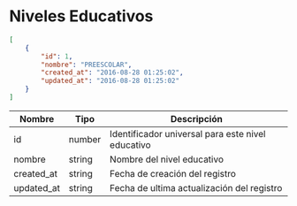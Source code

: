 # Niveles Educativos

```json
[
	{
		"id": 1,
		"nombre": "PREESCOLAR",
		"created_at": "2016-08-28 01:25:02",
		"updated_at": "2016-08-28 01:25:02"
	}
]
```

 Nombre    | Tipo    | Descripción
---------- | ------- | -------
 id | number | Identificador universal para este nivel educativo
 nombre | string | Nombre del nivel educativo
 created_at | string | Fecha de creación del registro
 updated_at | string | Fecha de ultima actualización del registro